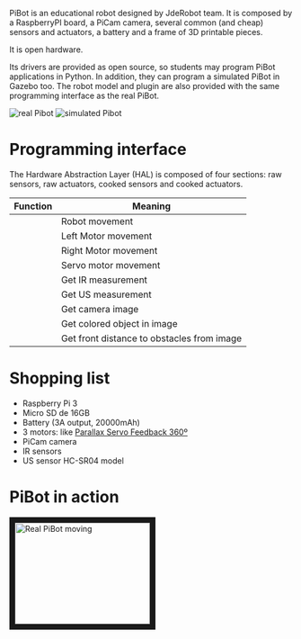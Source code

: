 PiBot is an educational robot designed by JdeRobot team. It is composed by a RaspberryPI board, a PiCam camera, several common (and cheap) sensors and actuators, a battery and a frame of 3D printable pieces.

It is open hardware.

Its drivers are provided as open source, so students may program PiBot applications in Python. In addition, they can program a simulated PiBot in Gazebo too. The robot model and plugin are also provided with the same programming interface as the real PiBot.

![real Pibot][PiBot-real]
![simulated Pibot][PiBot-sim]

[PiBot-sim]: http://jderobot.github.io/JdeRobot/pibot-2.png "Simulated PiBot"
[PiBot-real]: http://jderobot.github.io/JdeRobot/pibot-1.jpg "Real PiBot"


# Programming interface

The Hardware Abstraction Layer (HAL) is composed of four sections: raw sensors, raw actuators, cooked sensors and cooked actuators.

| Function | Meaning|
| ------ |------|
| | Robot movement|
| | Left Motor movement |
| | Right Motor movement |
| | Servo motor movement |
| | Get IR measurement |
| | Get US measurement |
| | Get camera image |
| | Get colored object in image |
| | Get front distance to obstacles from image |



# Shopping list

* Raspberry Pi 3
* Micro SD de 16GB
* Battery (3A output, 20000mAh)
* 3 motors: like [Parallax Servo Feedback 360º](https://www.parallax.com/product/900-00360)
* PiCam camera
* IR sensors
* US sensor HC-SR04 model


# PiBot in action

<a href="http://www.youtube.com/watch?feature=player_embedded&v=WUeVjef1p6U" target="_blank"><img src="http://img.youtube.com/vi/WUeVjef1p6U/0.jpg" 
alt="Real PiBot moving" width="240" height="180" border="10" /></a>